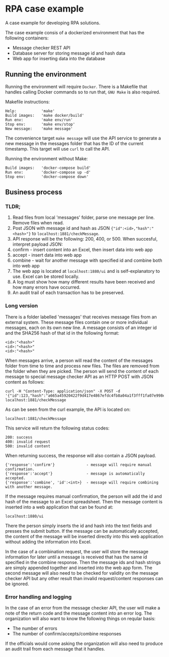 # RPA case example

A case example for developing RPA solutions.

The case example consis of a dockerized environment that has the following containers:

* Message checker REST API
* Database server for storing message id and hash data
* Web app for inserting data into the database

## Running the environment

Running the environment will require `Docker`. There is a Makefile that handles calling Docker commands so to run that, `GNU Make` is also required.

Makefile instructions:

```
Help:           'make'
Build images:   'make docker/build'
Run env:        'make env/run'
Stop env:       'make env/stop'
New message:    'make message'
```

The convenience target `make message` will use the API service to generate a new message in the messages folder that has the ID of the current timestamp. This target will use `curl` to call the API.

Running the environment without Make:

```
Build images:   'docker-compose build'
Run env:        'docker-compose up -d'
Stop env:       'docker-compose down'
```

## Business process

### TLDR;

1. Read files from local 'messages' folder, parse one message per line. Remove files when read.
2. Post JSON with message id and hash as JSON `{"id":<id>,"hash":"<hash>"}` to `localhost:1881/checkMessage`.
3. API response will be the following: 200, 400, or 500. When succesful, interpret payload JSON:
  1. confirm - insert content into an Excel, then insert data into web app
  2. accept - insert data into web app
  3. combine - wait for another message with specified id and combine both into web app
4. The web app is located at `localhost:1880/ui` and is self-explanatory to use. Excel can be stored locally.
5. A log must show how many different results have been received and how many errors have occurred.
6. An audit trail of each transaction has to be preserved.

### Long version

There is a folder labelled 'messages' that receives message files from an external system. These message files contain one or more individual messages, each on its own new line. A message consists of an integer id and the SHA256 hash of that id in the following format:

```
<id>:"<hash>"
<id>:"<hash>"
<id>:"<hash>"
```

When messages arrive, a person will read the content of the messages folder from time to time and process new files. The files are removed from the folder when they are picked. The person will send the content of each message to special message checker API as an HTTP POST with JSON content as follows:

```
curl -H "Content-Type: application/json" -X POST -d '{"id":123,"hash":"a665a45920422f9d417e4867efdc4fb8a04a1f3fff1fa07e998e86f7f7a27ae3"}' localhost:1881/checkMessage
```

As can be seen from the curl example, the API is located on:

```
localhost:1881/checkMessage
```

This service will return the following status codes:

```
200: success
400: invalid request
500: invalid content
```

When returning success, the response will also contain a JSON payload.

```
{'response':'confirm'}              - message will require manual confirmation.
{'response':'accept'}               - message is automatically accepted.
{'response':'combine', 'id':<int>}  - message will require combining with another message.
```

If the message requires manual confirmation, the person will add the id and hash of the message to an Excel spreadsheet. Then the message content is inserted into a web application that can be found at:

```
localhost:1880/ui
```

There the person simply inserts the id and hash into the text fields and presses the submit button. If the message can be automatically accepted, the content of the message will be inserted directly into this web application without adding the information into Excel.

In the case of a combination request, the user will store the message information for later until a message is received that has the same id specified in the combine response. Then the message ids and hash strings are simply appended together and inserted into the web app form. The second message will also need to be checked for validity on the message checker API but any other result than invalid request/content responses can be ignored.

### Error handling and logging

In the case of an error from the message checker API, the user will make a note of the return code and the message content into an error log. The organization will also want to know the following things on reqular basis:

* The number of errors
* The number of confirm/accepts/combine responses

If the officials would come asking the organization will also need to produce an audit trail from each message that it handles.


